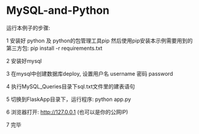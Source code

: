 # MySQL-and-Python


运行本例子的步骤:

1 安装好 python 及 python的包管理工具pip
  然后使用pip安装本示例需要用到的第三方包: pip install -r requirements.txt
 
2 安装好mysql

3 在mysql中创建数据库deploy, 设置用户名 username 密码 password

4 执行MySQL_Queries目录下sql.txt文件里的建表语句

5 切换到FlaskApp目录下，运行程序: python app.py

6 浏览器打开: http://127.0.0.1  (也可以是你的公网IP)

7 完毕
